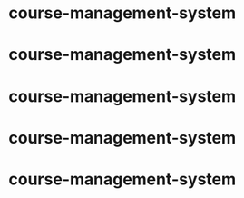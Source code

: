 # course-management-system
# course-management-system
# course-management-system
# course-management-system
# course-management-system

